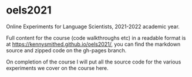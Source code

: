 # oels2021
Online Experiments for Language Scientists, 2021-2022 academic year.

Full content for the course (code walkthroughs etc) in a readable format is at https://kennysmithed.github.io/oels2021/, you can find the markdown source and zipped code on the gh-pages branch.

On completion of the course I will put all the source code for the various experiments we cover on the course here.
